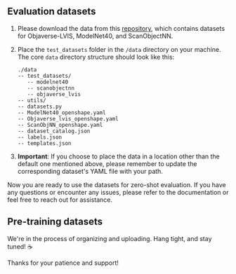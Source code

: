 ## Evaluation datasets

1. Please download the data from this [repository](https://huggingface.co/BAAI/Uni3D/blob/main/data/test_datasets.zip), which contains datasets for Objaverse-LVIS, ModelNet40, and ScanObjectNN.

2. Place the `test_datasets` folder in the `/data` directory on your machine. The core `data` directory structure should look like this:

   ```
   ./data 
   -- test_datasets/  
      -- modelnet40
      -- scanobjectnn
      -- objaverse_lvis
   -- utils/
   -- datasets.py
   -- ModelNet40_openshape.yaml
   -- Objaverse_lvis_openshape.yaml
   -- ScanObjNN_openshape.yaml
   -- dataset_catalog.json
   -- labels.json
   -- templates.json
   ```
3. **Important**: If you choose to place the data in a location other than the default one mentioned above, please remember to update the corresponding dataset's YAML file with your path.

Now you are ready to use the datasets for zero-shot evaluation. If you have any questions or encounter any issues, please refer to the documentation or feel free to reach out for assistance.

## Pre-training datasets

We're in the process of organizing and uploading. Hang tight, and stay tuned! ☕️

Thanks for your patience and support!
